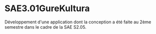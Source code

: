 # SAE3.01GureKultura
Développement d'une application dont la conception a été faite au 2ème semestre dans le cadre de la SAE S2.05.